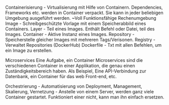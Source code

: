 
Containerisierung -	Virtualisierung mit Hilfe von Containern. Dependencies, Frameworks etc. werden in Container verpackt. Sie kann in jeder beliebigen Umgebung ausgeführt werden. ~Voll Funktionsfähige Rechenumgebung
Image	- Schreibgeschützte Vorlage mit einem Speicherabbild eines Containers.
Layer - Teil eines Images. Enthält Befehl oder Datei, teil des Images. 
Container - Aktive Instanz eines Images.
Repository - Speicherstelle gleicher Images mit mehreren Tags/Verisonen.
Registry -	Verwaltet Repositories (DockerHub)
Dockerfile - Txt mit allen Befehlen, um ein Image zu erstellen.

Microservices
Eine Aufgabe, ein Container
Microservices sind die verschiedenen Container in einer Applikation, die genau einen Zuständigkeitsbereich haben. Als Beispiel, Eine API-Verbindung zur Datenbank, ein Container für das web Front-end, etc. 

Orchestrierung
	- Automatisierung von Deployment, Management, Skalierung, Vernetzung
	- Anstelle von einem Server, werden ganz viele Container gestartet. Funktioniert einer nicht, kann man ihn einfach ersetzen. 
